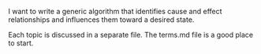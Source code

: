 I want to write a generic algorithm that identifies cause and effect relationships and influences them toward a desired state.

Each topic is discussed in a separate file.  The terms.md file is a good place to start.
